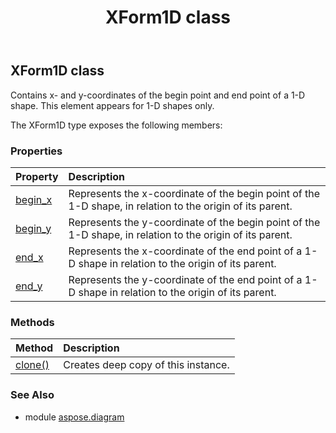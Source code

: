 ﻿---
title: XForm1D class
second_title: Aspose.Diagram for Python via .NET API References
description: 
type: docs
weight: 2550
url: /python-net/aspose.diagram/xform1d/
is_root: false
---

## XForm1D class

Contains x- and y-coordinates of the begin point and end point of a 1-D shape. This element appears for 1-D shapes only.



The XForm1D type exposes the following members:

### Properties
| Property | Description |
| :- | :- |
| [begin_x](/diagram/python-net/aspose.diagram/xform1d/begin_x) | Represents the x-coordinate of the begin point of the 1-D shape, in relation to the origin of its parent. |
| [begin_y](/diagram/python-net/aspose.diagram/xform1d/begin_y) | Represents the y-coordinate of the begin point of the 1-D shape, in relation to the origin of its parent. |
| [end_x](/diagram/python-net/aspose.diagram/xform1d/end_x) | Represents the x-coordinate of the end point of a 1-D shape in relation to the origin of its parent. |
| [end_y](/diagram/python-net/aspose.diagram/xform1d/end_y) | Represents the y-coordinate of the end point of a 1-D shape in relation to the origin of its parent. |


### Methods
| Method | Description |
| :- | :- |
| [clone()](/diagram/python-net/aspose.diagram/xform1d/clone/#) | Creates deep copy of this instance. |


### See Also

* module [aspose.diagram](../)
